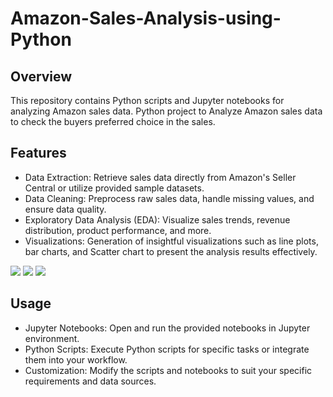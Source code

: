 # Amazon-Sales-Analysis-using-Python

## Overview
This repository contains Python scripts and Jupyter notebooks for analyzing Amazon sales data.
Python project to Analyze Amazon sales data to check the buyers preferred choice in the sales.

## Features

* Data Extraction: Retrieve sales data directly from Amazon's Seller Central or utilize provided sample datasets.
* Data Cleaning: Preprocess raw sales data, handle missing values, and ensure data quality.
* Exploratory Data Analysis (EDA): Visualize sales trends, revenue distribution, product performance, and more.
* Visualizations: Generation of insightful visualizations such as line plots, bar charts, and Scatter chart to present the analysis results effectively.


![](?raw=true)
![](?raw=true)
![](?raw=true)


## Usage
* Jupyter Notebooks: Open and run the provided notebooks in Jupyter environment.
* Python Scripts: Execute Python scripts for specific tasks or integrate them into your workflow.
* Customization: Modify the scripts and notebooks to suit your specific requirements and data sources.

